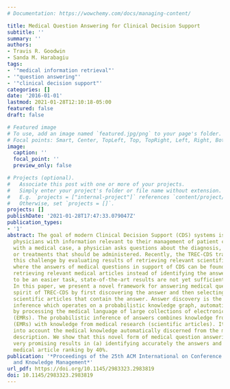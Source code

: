```yaml
---
# Documentation: https://wowchemy.com/docs/managing-content/

title: Medical Question Answering for Clinical Decision Support
subtitle: ''
summary: ''
authors:
- Travis R. Goodwin
- Sanda M. Harabagiu
tags:
- '"medical information retrieval"'
- '"question answering"'
- '"clinical decision support"'
categories: []
date: '2016-01-01'
lastmod: 2021-01-28T12:10:18-05:00
featured: false
draft: false

# Featured image
# To use, add an image named `featured.jpg/png` to your page's folder.
# Focal points: Smart, Center, TopLeft, Top, TopRight, Left, Right, BottomLeft, Bottom, BottomRight.
image:
  caption: ''
  focal_point: ''
  preview_only: false

# Projects (optional).
#   Associate this post with one or more of your projects.
#   Simply enter your project's folder or file name without extension.
#   E.g. `projects = ["internal-project"]` references `content/project/deep-learning/index.md`.
#   Otherwise, set `projects = []`.
projects: []
publishDate: '2021-01-28T17:47:33.079047Z'
publication_types:
- '1'
abstract: The goal of modern Clinical Decision Support (CDS) systems is to provide
  physicians with information relevant to their management of patient care. When faced
  with a medical case, a physician asks questions about the diagnosis, the tests,
  or treatments that should be administered. Recently, the TREC-CDS track has addressed
  this challenge by evaluating results of retrieving relevant scientific articles
  where the answers of medical questions in support of CDS can be found. Although
  retrieving relevant medical articles instead of identifying the answers was believed
  to be an easier task, state-of-the-art results are not yet sufficiently promising.
  In this paper, we present a novel framework for answering medical questions in the
  spirit of TREC-CDS by first discovering the answer and then selecting and ranking
  scientific articles that contain the answer. Answer discovery is the result of probabilistic
  inference which operates on a probabilistic knowledge graph, automatically generated
  by processing the medical language of large collections of electronic medical records
  (EMRs). The probabilistic inference of answers combines knowledge from medical practice
  (EMRs) with knowledge from medical research (scientific articles). It also takes
  into account the medical knowledge automatically discerned from the medical case
  description. We show that this novel form of medical question answering (Q/A) produces
  very promising results in (a) identifying accurately the answers and (b) it improves
  medical article ranking by 40%.
publication: '*Proceedings of the 25th ACM International on Conference on Information
  and Knowledge Management*'
url_pdf: https://doi.org/10.1145/2983323.2983819
doi: 10.1145/2983323.2983819
---
```

